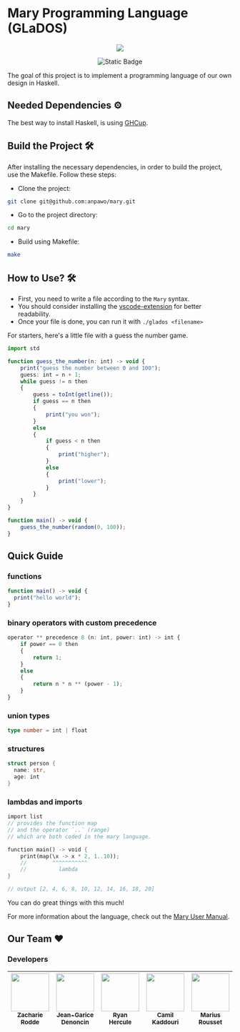 # Mary Programming Language (GLaDOS)  
<div align="center">
  <img src="https://static.wikia.nocookie.net/epicpixelbattles/images/5/5f/400px-GLaDOS_P2.png/revision/latest?cb=20191127181958">

![Static Badge](https://img.shields.io/badge/Mary-programming_language-blue)

</div>

The goal of this project is to implement a programming language of our own design in Haskell.

## Needed Dependencies ⚙️

The best way to install Haskell, is using [GHCup](https://www.haskell.org/ghcup/).

## Build the Project 🛠️

After installing the necessary dependencies, in order to build the project, use the Makefile. Follow these steps:

- Clone the project:

```sh
git clone git@github.com:anpawo/mary.git
```

- Go to the project directory:

```sh
cd mary
```

- Build using Makefile:

```sh
make
```

## How to Use? 🛠️

- First, you need to write a file according to the `Mary` syntax.
- You should consider installing the [vscode-extension](https://github.com/anpawo/Mary/tree/main/vscode-extension) for better readability.
- Once your file is done, you can run it with `./glados <filename>`

For starters, here's a little file with a guess the number game.

```ts
import std

function guess_the_number(n: int) -> void {
    print("guess the number between 0 and 100");
    guess: int = n + 1;
    while guess != n then
    {
        guess = toInt(getline());
        if guess == n then
        {
            print("you won");
        }
        else
        {
            if guess < n then
            {
                print("higher");
            }
            else
            {
                print("lower");
            }
        }
    }
}

function main() -> void {
    guess_the_number(random(0, 100));
}
```

## Quick Guide

### functions

```ts
function main() -> void {
  print("hello world");
}
```

### binary operators with custom precedence

```ts
operator ** precedence 8 (n: int, power: int) -> int {
    if power == 0 then
    {
        return 1;
    }
    else
    {
        return n * n ** (power - 1);
    }
}
```

### union types

```ts
type number = int | float
```

### structures

```rust
struct person {
  name: str,
  age: int
}
```

### lambdas and imports

```rust
import list
// provides the function map
// and the operator `..` (range)
// which are both coded in the mary language.

function main() -> void {
    print(map(\x -> x * 2, 1..10));
    //        ^^^^^^^^^^^
    //          lambda
}

// output [2, 4, 6, 8, 10, 12, 14, 16, 18, 20]


```

You can do great things with this much!

For more information about the language, check out the [Mary User Manual](https://github.com/anpawo/Mary/blob/main/doc/User_Manual.md).

## Our Team ❤️
### Developers
| [<img src="https://avatars.githubusercontent.com/u/99143096?v=4" width=85><br><sub>Zacharie Rodde</sub>](https://github.com/Zach0s) | [<img src="https://avatars.githubusercontent.com/u/114692454?v=4" width=85><br><sub>Jean-Garice Denoncin</sub>](https://github.com/Garois) | [<img src="https://avatars.githubusercontent.com/u/114686618?v=4" width=85><br><sub>Ryan Hercule</sub>](https://github.com/ryanoux42) | [<img src="https://avatars.githubusercontent.com/u/114910961?v=4" width=85><br><sub>Camil Kaddouri</sub>](https://github.com/camilepitech) | [<img src="https://avatars.githubusercontent.com/u/112256146?v=4" width=85><br><sub>Marius Rousset</sub>](https://github.com/anpawo) |
| :-------------------------------------------------------------------------------------------------------------------------------: | :-------------------------------------------------------------------------------------------------------------------------------: | :-------------------------------------------------------------------------------------------------------------------------------: | :-------------------------------------------------------------------------------------------------------------------------------: | :-------------------------------------------------------------------------------------------------------------------------------: |
